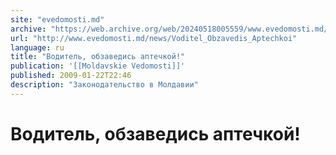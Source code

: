 ```yaml
---
site: "evedomosti.md"
archive: "https://web.archive.org/web/20240518005559/www.evedomosti.md/news/Voditel_Obzavedis_Aptechkoi"
url: "http://www.evedomosti.md/news/Voditel_Obzavedis_Aptechkoi"
language: ru
title: "Водитель, обзаведись аптечкой!"
publication: '[[Moldavskie Vedomosti]]'
published: 2009-01-22T22:46
description: "Законодательство в Молдавии"
---
```


# Водитель, обзаведись аптечкой!

